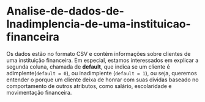 # Analise-de-dados-de-Inadimplencia-de-uma-instituicao-financeira
Os dados estão no formato CSV e contém informações sobre clientes de uma instituição financeira. Em especial, estamos interessados em explicar a segunda coluna, chamada de **default**, que indica se um cliente é adimplente(`default = 0`), ou inadimplente (`default = 1`), ou seja, queremos entender o porque um cliente deixa de honrar com suas dívidas baseado no comportamento de outros atributos, como salário, escolaridade e movimentação financeira.
